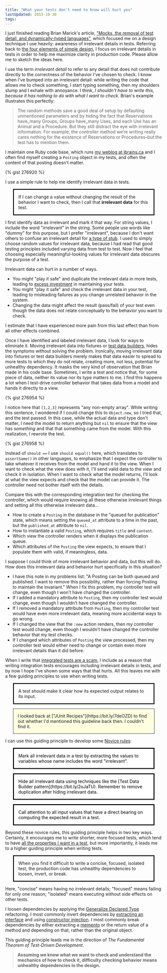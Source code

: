 ```yaml
---
title: "What your tests don't need to know will hurt you"
lastUpdated: 2013-10-30
tags:
---
```

<style type="text/css">
.rule { display: block; margin-left: 5%; margin-right: 5%; border: 3px solid; padding: 1em; }
.novice { display: block; margin-left: 5%; margin-right: 5%; font-style: bold; border: 3px solid; background-color: white; color: black; padding: 1em }
.aside { display: block; margin-left: 5%; margin-right: 5%; border: 1px solid; background-color: lightyellow; padding: 1em }
</style>

I just finished reading Brian Marick's article, ["Mocks, the removal of test detail, and dynamically-typed languages"](https://bit.ly/7WYg5i), which focused me on a design technique I use heavily: awareness of irrelevant details in tests. Referring back to [the four elements of simple design](https://bit.ly/2s96DC), I focus on irrelevant details in tests in order to help me maximize clarity in production code. Please allow me to sketch the ideas here.

I use the term _irrelevant detail_ to refer to any detail that does not contribute directly to the correctness of the behavior I've chosen to check. I know when I've bumped into an irrelevant detail: while writing the code that allows me to check something, I start typing something, then my shoulders slump and I exhale with annoyance. I think, *I shouldn't have to write this, because it has nothing to do with what I want to check*. Brian's example illustrates this perfectly:

> The random methods save a good deal of setup by defaulting unmentioned parameters and by hiding the fact that Reservations have_many Groups, Groups have_many Uses, and each Use has an Animal and a Procedure. But they still distract the eye with irrelevant information. For example, the controller method we’re writing really cares nothing for the existence of Reservations or Procedures–but the test has to mention them.

I maintain one Ruby code base, which runs [my weblog at jbrains.ca](https://www.jbrains.ca) and I often find myself creating a `Posting` object in my tests, and often the content of that posting doesn't matter.

{% gist 276920 %}

I use a simple rule to help me identify irrelevant data in tests.

<p class="rule" markdown="1">If I can change a value without changing the result of the behavior I want to check, then I call that <strong>irrelevant data</strong> for this test.</p>

I first identify data as irrelevant and mark it that way. For string values, I include the word "irrelevant" in the string. Some people use words like "dummy" for this purpose, but I prefer "irrelevant", because I don't want others to confuse an irrelevant detail for [a type of stub](https://bit.ly/5hU90b). I used to simply choose random values for irrelevant data, because I had read that good testing principles included varying data from test to test. Now I feel that choosing especially meaningful-looking values for irrelevant data obscures the purpose of a test.

Irrelevant data can hurt in a number of ways.

- You might "play it safe" and duplicate the irrelevant data in more tests, leading to [excess investment](https://bit.ly/5ljblU) in maintaining your tests.
- You might "play it safe" and check the irrelevant data in your test, leading to misleading failures as you change unrelated behavior in the system.
- Changing the data might affect the result (pass/fail) of your test even though the data does not relate conceptually to the behavior you want to check.

I estimate that I have experienced more pain from this last effect than from all other effects combined.

Once I have identified and labeled irrelevant data, I look for ways to eliminate it. Moving irrelevant data into fixtures or [test data builders](https://natpryce.com/articles/000714.html), hides the symptoms without solving the problem. Ironically, moving irrelevant data into fixtures or test data builders merely makes that data easier to spread to more tests to which they do not relate, creating more, not less, potential for unhealthy dependency. It masks the very kind of observation that Brian made in his code base. Sometimes, I write a test and notice that, for some piece of data, neither its value nor its type matters to me. I find this happens a lot when I test-drive controller behavior that takes data from a model and hands it directly to a view.

{% gist 276954 %}

I notice here that `[1,2,3]` represents "any non-empty array". While writing this sentence, I wondered if I could change this to `Object.new`, so I tried that, and the test passed. In this case, while the actual data and type don't matter, I need the model to return anything but `nil` to ensure that the view has *something* and that that something came from the model. With this realization, I rewrote the test.

{% gist 276958 %}

Instead of `should ==` I use `should equal()` here, which translates to `assertSame()` in other languages, to emphasize that I expect the controller to take whatever it receives from the model and hand it to the view. When I want to check what the view does with it, I'll send valid data to the view and check it in isolation. When I want to check what the model returns, I'll look at what the view expects and check that the model can provide it. The controller need not bother itself with the details.

Compare this with the corresponding integration test for checking the controller, which would require knowing all these otherwise irrelevant things and setting all this otherwise irrelevant data...

- How to create a `Posting` in the database in the "queued for publication" state, which means setting the `queued_at` attribute to a time in the past, but the `published_at` attribute to `nil`.
- How to instantiate a valid `Posting`, which requires `title` and `content`.
- Which view the controller renders when it displays the publication queue.
- Which attributes of the `Posting` the view expects, to ensure that I populate them with valid, if meaningless, data.

I suppose I could think of more irrelevant behavior and data, but this will do. How does this irrelevant data and behavior hurt specifically in this situation?

- I have this note in my problems list: "A Posting can be both queued and published. I want to remove this possibility, rather than forcing Posting to maintain the invariant." When I fix this problem, my controller test will change, even though I won't have changed the controller.
- If I added a mandatory attribute to `Posting`, then my controller test would change, even though I wouldn't have changed the controller.
- If I removed a mandatory attribute from `Posting`, then my controller test would have even more irrelevant data, meaning more accidental ways to go wrong.
- If I changed the view that the `:new` action renders, then my controller test would change, even though I wouldn't have changed the controller behavior that my test checks.
- If I changed which attributes of `Posting` the view processed, then my controller test would either need to change or contain even more irrelevant details than it did before.

When I write that [integrated tests are a scam](https://bit.ly/8uQruT), I include as a reason that writing integration tests encourages including irrelevant details in tests, and by now I hope I've shown some ways that that hurts. All this leaves me with a few guiding principles to use when writing tests.

<p class="rule" markdown="1">A test should make it clear how its expected output relates to its input.</p>

<p class="aside" markdown="1">I looked back at ["JUnit Recipes"](https://bit.ly/7deOZD) to find out whether I'd mentioned this guideline back then. I couldn't find it.</p>

I can use this guiding principle to develop some [Novice rules](https://bit.ly/sYj5Y):

<p class="novice" markdown="1">Mark all irrelevant data in a test by extracting the values to variables whose name includes the word "irrelevant".</p>
<p class="novice" markdown="1">Hide all irrelevant data using techniques like the [Test Data Builder pattern](https://bit.ly/2oJaTU). Remember to remove duplication after hiding irrelevant data.</p>
<p class="novice" markdown="1">Call attention to all input values that have a direct bearing on computing the expected result in a test.</p>

Beyond these novice rules, this guiding principle helps in two key ways. Certainly, it encourages me to write shorter, more focused tests, which tend to have [all the properties I want in a test](https://bit.ly/6PlzxY), but more importantly, it leads me to a higher guiding principle when writing tests.

<p class="rule" markdown="1">When you find it difficult to write a concise, focused, isolated test, the production code has unhealthy dependencies to loosen, invert, or break.</p>

Here, "concise" means having no irrelevant details; "focused" means failing for only one reason; "isolated" means executing without side effects on other tests.

I loosen dependencies by applying the [Generalize Declared Type](https://bit.ly/6qPmLI) refactoring. I most commonly invert dependencies by [extracting an interface](https://bit.ly/4DAxuL) and using [constructor injection](https://bit.ly/6oNM2x). I most commonly break dependencies by either extracting a [memento](https://bit.ly/5RtSNi) or the return value of a method and depending on that, rather than the original object.

This guiding principle leads me in the direction of *The Fundamental Theorem of Test-Driven Development*.

> **Assuming we know what we want to check and understand the mechanics of how to check it, difficulty checking behavior means unhealthy dependencies in the design.**
